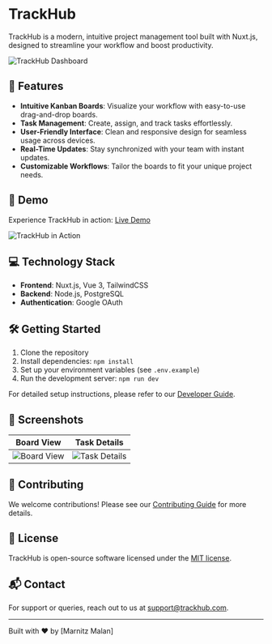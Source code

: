 # TrackHub

TrackHub is a modern, intuitive project management tool built with Nuxt.js, designed to streamline your workflow and boost productivity.

![TrackHub Dashboard](path/to/dashboard-screenshot.png)

## 🌟 Features

- **Intuitive Kanban Boards**: Visualize your workflow with easy-to-use drag-and-drop boards.
- **Task Management**: Create, assign, and track tasks effortlessly.
- **User-Friendly Interface**: Clean and responsive design for seamless usage across devices.
- **Real-Time Updates**: Stay synchronized with your team with instant updates.
- **Customizable Workflows**: Tailor the boards to fit your unique project needs.

## 🚀 Demo

Experience TrackHub in action: [Live Demo](https://trackhub.marnitzmalan.com/projects)

![TrackHub in Action](path/to/trackhub-demo.gif)

## 💻 Technology Stack

- **Frontend**: Nuxt.js, Vue 3, TailwindCSS
- **Backend**: Node.js, PostgreSQL
- **Authentication**: Google OAuth

## 🛠 Getting Started

1. Clone the repository
2. Install dependencies: `npm install`
3. Set up your environment variables (see `.env.example`)
4. Run the development server: `npm run dev`

For detailed setup instructions, please refer to our [Developer Guide](link-to-developer-guide).

## 📸 Screenshots

| Board View | Task Details |
|------------|--------------|
| ![Board View](path/to/board-view.png) | ![Task Details](path/to/task-details.png) |

## 🤝 Contributing

We welcome contributions! Please see our [Contributing Guide](link-to-contributing-guide) for more details.

## 📄 License

TrackHub is open-source software licensed under the [MIT license](link-to-license).

## 📬 Contact

For support or queries, reach out to us at [support@trackhub.com](mailto:support@trackhub.com).

---

Built with ❤️ by [Marnitz Malan]